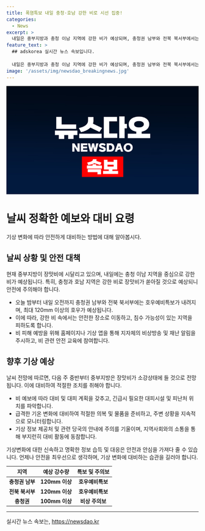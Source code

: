 ```yaml
---
title: 폭염특보 내일 충청·호남 강한 비로 시선 집중!
categories:
  - News
excerpt: >
  내일은 중부지방과 충청 이남 지역에 강한 비가 예상되며, 충청권 남부와 전북 북서부에서는 호우예비특보가 내려지고 최대 120mm 이상의 호우가 예상됩니다. 수도권 북부는 오늘 밤에 비가 그치겠으나, 폭염특보는 계속되며, 강원 영동 지역과 남부 지역은 강한 바람이 불 것으로 예상됩니다. 다음 주 중반에 중부지방은 장맛비가 소강상태로 이어질 전망이어요.
feature_text: >
  ## adskorea 실시간 뉴스 속보입니다.

  내일은 중부지방과 충청 이남 지역에 강한 비가 예상되며, 충청권 남부와 전북 북서부에서는 호우예비특보가 내려지고 최대 120mm 이상의 호우가 예상됩니다. 수도권 북부는 오늘 밤에 비가 그치겠으나, 폭염특보는 계속되며, 강원 영동 지역과 남부 지역은 강한 바람이 불 것으로 예상됩니다. 다음 주 중반에 중부지방은 장맛비가 소강상태로 이어질 전망이어요.
image: '/assets/img/newsdao_breakingnews.jpg'
---
```


<p><img src="/assets/img/newsdao_breakingnews.jpg" alt="adskorea 속보" /></p>

<h1>날씨 정확한 예보와 대비 요령</h1>

<p data-ke-size="size16"></p>

<p>기상 변화에 따라 안전하게 대비하는 방법에 대해 알아봅시다.</p>

<p data-ke-size="size16"></p>

<h2 data-ke-size="size26">날씨 상황 및 안전 대책</h2>

<p data-ke-size="size16">현재 중부지방이 장맛비에 시달리고 있으며, 내일에는 충청 이남 지역을 중심으로 강한 비가 예상됩니다. 특히, 충청과 호남 지역은 강한 비로 장맛비가 쏟아질 것으로 예상되니 안전에 주의해야 합니다. </p>

<ul>
<li>오늘 밤부터 내일 오전까지 충청권 남부와 전북 북서부에는 호우예비특보가 내려지며, 최대 120mm 이상의 호우가 예상됩니다.</li>
<li>이에 따라, 강한 비 속에서는 안전한 장소로 이동하고, 침수 가능성이 있는 지역을 피하도록 합니다.</li>
<li>비 피해 예방을 위해 홈페이지나 기상 앱을 통해 지자체의 비상방송 및 재난 알림을 주시하고, 비 관련 안전 교육에 참여합니다.</li>
</ul>

<h2 data-ke-size="size26">향후 기상 예상</h2>

<p data-ke-size="size16">날씨 전망에 따르면, 다음 주 중반부터 중부지방은 장맛비가 소강상태에 들 것으로 전망됩니다. 이에 대비하여 적절한 조치를 취해야 합니다. </p>

<ul>
<li>비 예보에 따라 대비 및 대피 계획을 갖추고, 긴급시 필요한 대피시설 및 피난처 위치를 파악합니다.</li>
<li>급격한 기온 변화에 대비하여 적절한 의복 및 물품을 준비하고, 주변 상황을 지속적으로 모니터링합니다.</li>
<li>기상 정보 제공처 및 관련 당국의 안내에 주의를 기울이며, 지역사회와의 소통을 통해 부지런히 대비 활동에 동참합니다. </li>
</ul>

<p data-ke-size="size16">기상변화에 대한 신속하고 명확한 정보 습득 및 대응은 안전과 안심을 가져다 줄 수 있습니다. 언제나 안전을 최우선으로 생각하며, 기상 변화에 대비하는 습관을 길러야 합니다.</p>

<table>
<thead>
<tr>
<th style="text-align: center; height: 17px;"><b>지역</b></th>
<th style="text-align: center; height: 17px;"><b>예상 강수량</b></th>
<th style="text-align: center; height: 17px;"><b>특보 및 주의보</b></th>
</tr>
</thead>
<tbody>
<tr>
<td style="text-align: center; height: 17px;"><b>충청권 남부</b></td>
<td style="text-align: center; height: 17px;"><b>120mm 이상</b></td>
<td style="text-align: center; height: 17px;"><b>호우예비특보</b></td>
</tr>
<tr>
<td style="text-align: center; height: 17px;"><b>전북 북서부</b></td>
<td style="text-align: center; height: 17px;"><b>120mm 이상</b></td>
<td style="text-align: center; height: 17px;"><b>호우예비특보</b></td>
</tr>
<tr>
<td style="text-align: center; height: 17px;"><b>충청권</b></td>
<td style="text-align: center; height: 17px;"><b>100mm 이상</b></td>
<td style="text-align: center; height: 17px;"><b>비상 주의보</b></td>
</tr>
</tbody>
</table>

<hr>

<p data-ke-size="size16"></p>
실시간 뉴스 속보는, <a href="https://newsdao.kr" rel="dofollow">https://newsdao.kr</a>


